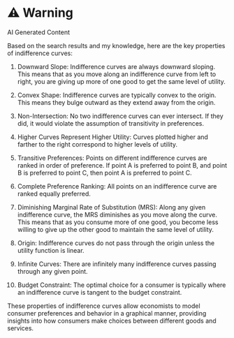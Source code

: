 <div class="warning"><h1>⚠️ Warning</h1><span>AI Generated Content</span></div>


Based on the search results and my knowledge, here are the key properties of indifference curves:

1. Downward Slope: Indifference curves are always downward sloping. This means that as you move along an indifference curve from left to right, you are giving up more of one good to get the same level of utility.

2. Convex Shape: Indifference curves are typically convex to the origin. This means they bulge outward as they extend away from the origin.

3. Non-Intersection: No two indifference curves can ever intersect. If they did, it would violate the assumption of transitivity in preferences.

4. Higher Curves Represent Higher Utility: Curves plotted higher and farther to the right correspond to higher levels of utility.

5. Transitive Preferences: Points on different indifference curves are ranked in order of preference. If point A is preferred to point B, and point B is preferred to point C, then point A is preferred to point C.

6. Complete Preference Ranking: All points on an indifference curve are ranked equally preferred.

7. Diminishing Marginal Rate of Substitution (MRS): Along any given indifference curve, the MRS diminishes as you move along the curve. This means that as you consume more of one good, you become less willing to give up the other good to maintain the same level of utility.

8. Origin: Indifference curves do not pass through the origin unless the utility function is linear.

9. Infinite Curves: There are infinitely many indifference curves passing through any given point.

10. Budget Constraint: The optimal choice for a consumer is typically where an indifference curve is tangent to the budget constraint.

These properties of indifference curves allow economists to model consumer preferences and behavior in a graphical manner, providing insights into how consumers make choices between different goods and services.